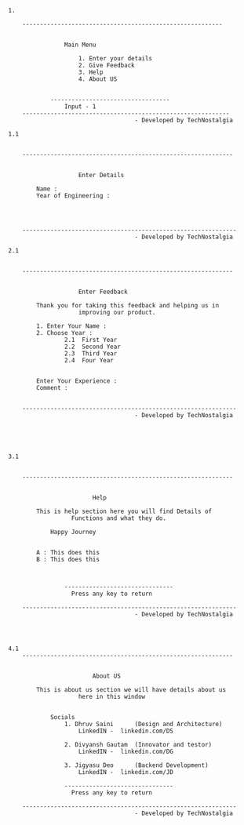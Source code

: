 



	1.
	
		---------------------------------------------------------
		
		
					Main Menu
			
						1. Enter your details 
						2. Give Feedback
						3. Help
						4. About US
						
					
				----------------------------------
					Input - 1
		-----------------------------------------------------------
										- Developed by TechNostalgia			
			
	1.1
	
	
		------------------------------------------------------------
		
		
						Enter Details
						
			Name : 		
			Year of Engineering : 

			
			
						
		-------------------------------------------------------------
										- Developed by TechNostalgia
									
	2.1
	
	
		------------------------------------------------------------
		
		
						Enter Feedback
			
			Thank you for taking this feedback and helping us in 
						improving our product.

			1. Enter Your Name : 
			2. Choose Year :
					2.1  First Year
					2.2  Second Year
					2.3	 Third Year
					2.4	 Four Year
					
			
			Enter Your Experience : 
			Comment : 
			
			
		-------------------------------------------------------------
										- Developed by TechNostalgia
										
										
										
										
										
	3.1
	
	
		------------------------------------------------------------
		
		
						    Help
			
			This is help section here you will find Details of
					  Functions and what they do.

				Happy Journey 
			
			
			A : This does this
			B : This does this
			
			
									
					-------------------------------
					  Press any key to return 
						
		-------------------------------------------------------------
										- Developed by TechNostalgia
										
										
										
										
	4.1
		------------------------------------------------------------
		
		
						    About US
			
			This is about us section we will have details about us 
						here in this window
						
				
				Socials
					1. Dhruv Saini 		(Design and Architecture)
						LinkedIN -  linkedin.com/DS
						
					2. Divyansh Gautam 	(Innovator and testor)
						LinkedIN -  linkedin.com/DG
						
					3. Jigyasu Deo 		(Backend Development)
						LinkedIN -  linkedin.com/JD
			
					-------------------------------
					  Press any key to return 
						
		-------------------------------------------------------------
										- Developed by TechNostalgia
										
			
										
										
										
										
										
										
										
										